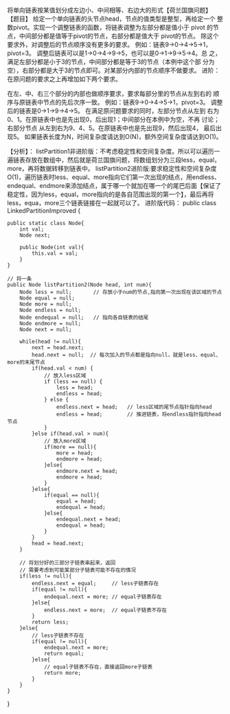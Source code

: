将单向链表按某值划分成左边小、中间相等、右边大的形式【荷兰国旗问题】
【题目】 给定一个单向链表的头节点head，节点的值类型是整型，再给定一个 整数pivot。实现一个调整链表的函数，将链表调整为左部分都是值小于 pivot 的节点，中间部分都是值等于pivot的节点，右部分都是值大于 pivot的节点。 除这个要求外，对调整后的节点顺序没有更多的要求。 例如：链表9->0->4->5->1，pivot=3。 调整后链表可以是1->0->4->9->5，也可以是0->1->9->5->4。总 之，满足左部分都是小于3的节点，中间部分都是等于3的节点（本例中这个部 分为空），右部分都是大于3的节点即可。对某部分内部的节点顺序不做要求。
进阶： 在原问题的要求之上再增加如下两个要求。

在左、中、右三个部分的内部也做顺序要求，要求每部分里的节点从左到右的 顺序与原链表中节点的先后次序一致。 例如：链表9->0->4->5->1，pivot=3。 调整后的链表是0->1->9->4->5。 在满足原问题要求的同时，左部分节点从左到 右为0、1。在原链表中也是先出现0，后出现1；中间部分在本例中为空，不再 讨论；右部分节点 从左到右为9、4、5。在原链表中也是先出现9，然后出现4， 最后出现5。
如果链表长度为N，时间复杂度请达到O(N)，额外空间复杂度请达到O(1)。

【分析】：
listPartition1非进阶版：不考虑稳定性和空间复杂度。所以可以遍历一遍链表存放在数组中，然后就是荷兰国旗问题，将数组划分为三段less，equal，more，再将数据转移到链表中。
listPartition2进阶版:要求稳定性和空间复杂度O(1)，遍历链表时less、equal、more指向它们第一次出现的结点，用endless、endequal、endmore来添加结点，属于哪一个就加在哪一个的尾巴后面【保证了稳定性，因为less，equal，more指向的是各自范围出现的第一个】，最后再将less，equa，more三个链表链接在一起就可以了。
进阶版代码：
public class LinkedPartitionImproved {
 
    public static class Node{
        int val;
        Node next;
 
        public Node(int val){
            this.val = val;
        }
    }
 
    // 将一条
    public Node listPartition2(Node head, int num){
        Node less = null;       // 存放小于num的节点,指向第一次出现在该区域的节点
        Node equal = null;
        Node more = null;
        Node endless = null;
        Node endequal = null;   // 指向各自链表的结尾
        Node endmore = null;
        Node next = null;
 
        while(head != null){
            next = head.next;
            head.next = null;  // 每次加入的节点都是指向null，就是less、equal、more的末尾节点
            if(head.val < num) {
                // 放入less区域
                if (less == null) {
                    less = head;
                    endless = head;
                } else {
                    endless.next = head;   // less区域的尾节点指针指向head
                    endless = head;        // 推进链表，将endless指针指向head节点
                }
            }else if(head.val > num){
                // 放入more区域
                if(more == null){
                    more = head;
                    endmore = head;
                }else{
                    endmore.next = head;
                    endmore = head;
                }
            }else{
                if(equal == null){
                    equal = head;
                    endequal = head;
                }else{
                    endequal.next = head;
                    endequal = head;
                }
            }
            head = head.next;
        }
 
        // 将划分好的三部分子链表串起来，返回
        // 需要考虑到可能某部分子链表可能不存在的情况
        if(less != null){
            endless.next = equal;     // less子链表存在
            if(equal != null){
                endequal.next = more; // equal子链表存在
            }else{
                endless.next = more;  // equal子链表不存在
            }
            return less;
        }else{
            // less子链表不存在
            if(equal != null){
                endequal.next = more;
                return equal;
            }else{
                // equal子链表不存在，直接返回more子链表
                return more;
            }
        }
    }
}
